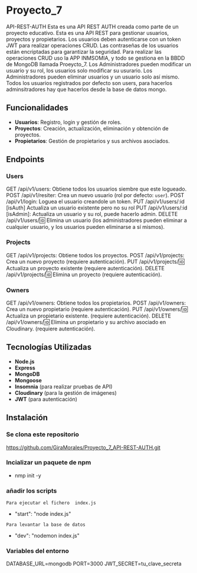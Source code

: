 # Proyecto_7

API-REST-AUTH
Esta es una API REST AUTH creada como parte de un proyecto educativo.
Esta es una API REST para gestionar usuarios, proyectos y propietarios. Los usuarios deben autenticarse con un token JWT para realizar operaciones CRUD. Las contraseñas de los usuarios están encriptadas para garantizar la seguridad.
Para realizar las operaciones CRUD uso la APP INMSOMIA, y todo se gestiona en la BBDD de MongoDB llamada Proeycto_7.
Los Administradores pueden modificar un usuario y su rol, los usuarios solo modificar su usurario.
Los Administradores pueden eliminar usuarios y un usuario solo así mismo.
Todos los usuarios registrados por defecto son users, para hacerlos adminsitradores hay que hacerlos desde la base de datos mongo.

## Funcionalidades

- **Usuarios**: Registro, login y gestión de roles.
- **Proyectos**: Creación, actualización, eliminación y obtención de proyectos.
- **Propietarios**: Gestión de propietarios y sus archivos asociados.

## Endpoints

### Users

GET /api/v1/users: Obtiene todos los usuarios siembre que este logueado.
POST /api/v1/resiter: Crea un nuevo usuario (rol por defecto: `user`).
POST /api/v1/login: Loguea el usuario creandole un token.
PUT /api/v1/users/:id [isAuth] Actualiza un usuario existente pero no su rol
PUT /api/v1/users/:id [isAdmin]: Actualiza un usuario y su rol, puede hacerlo admin.
DELETE /api/v1/users/:id: Elimina un usuario (los administradores pueden eliminar a cualquier usuario, y los usuarios pueden eliminarse a sí mismos).

### Projects

GET /api/v1/projects: Obtiene todos los proyectos.
POST /api/v1/projects: Crea un nuevo proyecto (requiere autenticación).
PUT /api/v1/projects/:id: Actualiza un proyecto existente (requiere autenticación).
DELETE /api/v1/projects/:id: Elimina un proyecto (requiere autenticación).

### Owners

GET /api/v1/owners: Obtiene todos los propietarios.
POST /api/v1/owners: Crea un nuevo propietario (requiere autenticación).
PUT /api/v1/owners/:id: Actualiza un propietario existente. (requiere autenticación).
DELETE /api/v1/owners/:id: Elimina un propietario y su archivo asociado en Cloudinary. (requiere autenticación).

## Tecnologías Utilizadas

- **Node.js**
- **Express**
- **MongoDB**
- **Mongoose**
- **Insomnia** (para realizar pruebas de API)
- **Cloudinary** (para la gestión de imágenes)
- **JWT** (para autenticación)

## Instalación

### Se clona este repositorio

https://github.com/GiraMorales/Proyecto_7_API-REST-AUTH.git

### Incializar un paquete de npm

- nmp init -y

### añadir los scripts

`Para ejecutar el fichero  index.js`

- "start": "node index.js"

`Para levantar la base de datos`

- "dev": "nodemon index.js"

### Variables del entorno

DATABASE_URL=mongodb
PORT=3000
JWT_SECRET=tu_clave_secreta
